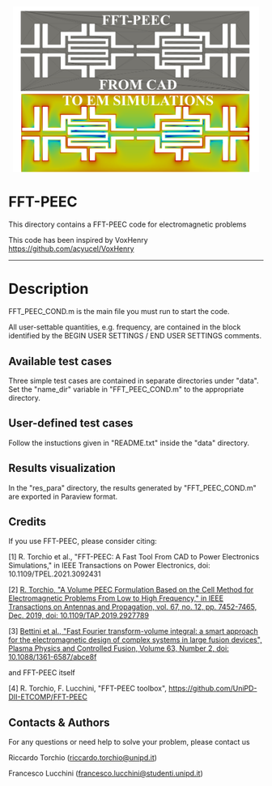 <p align="center">
	<img src="image.png" width="486.4">
</p>

# FFT-PEEC 

This directory contains a FFT-PEEC code for electromagnetic problems

This code has been inspired by VoxHenry https://github.com/acyucel/VoxHenry

-------------------------------------------------------------------

# Description
 
FFT_PEEC_COND.m is the main file you must run to start the code. 

All user-settable quantities, e.g. frequency, are contained in the block identified by the 
BEGIN USER SETTINGS / END USER SETTINGS comments.

Available test cases
--------------------
Three simple test cases are contained in separate directories under "data". 
Set the "name_dir" variable in "FFT_PEEC_COND.m"  to the appropriate directory.

User-defined test cases
-----------------------
Follow the instuctions given in "README.txt" inside the "data" directory.

Results visualization
--------------------
In the "res_para" directory, the results generated by "FFT_PEEC_COND.m" are exported in 
Paraview format. 

Credits
--------------------
If you use FFT-PEEC, please consider citing:

 [1] R. Torchio et al., "FFT-PEEC: A Fast Tool From CAD to Power Electronics Simulations," in IEEE Transactions on Power Electronics, doi: 10.1109/TPEL.2021.3092431
 
 [2] [R. Torchio, "A Volume PEEC Formulation Based on the Cell Method for Electromagnetic Problems From Low to High Frequency," in IEEE Transactions on Antennas and Propagation, vol. 67, no. 12, pp. 7452-7465, Dec. 2019, doi: 10.1109/TAP.2019.2927789](https://ieeexplore.ieee.org/document/8764572)

 [3] [Bettini et al., "Fast Fourier transform-volume integral: a smart approach for the electromagnetic design of complex systems in large fusion devices", Plasma Physics and Controlled Fusion, Volume 63, Number 2, doi: 10.1088/1361-6587/abce8f](https://iopscience.iop.org/article/10.1088/1361-6587/abce8f)
 
and FFT-PEEC itself

 [4] R. Torchio, F. Lucchini, "FFT-PEEC toolbox", https://github.com/UniPD-DII-ETCOMP/FFT-PEEC

Contacts & Authors
-----------------------
For any questions or need help to solve your problem, please contact us

Riccardo Torchio (riccardo.torchio@unipd.it)

Francesco Lucchini (francesco.lucchini@studenti.unipd.it)
